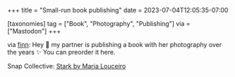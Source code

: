 +++
title = "Small-run book publishing"
date = 2023-07-04T12:05:35-07:00

[taxonomies]
tag = ["Book", "Photography", "Publishing"]
via = ["Mastodon"]
+++

via [finn](https://chaos.social/@finnp/110654599125266469): Hey 👋 my partner is publishing a book with her photography over the years ✨ You can preorder it here.

<!-- more -->

Snap Collective: [Stark by Maria Louceiro](https://shop.snap-collective.com/products/cadence-in-color-by-maria-louceiro)
